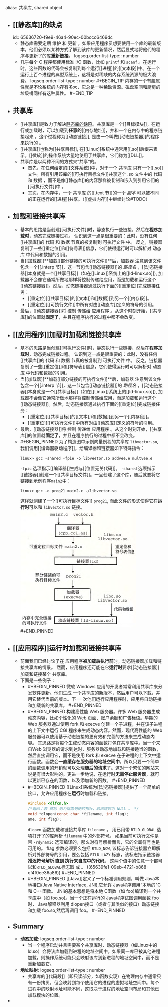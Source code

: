 alias:: 共享库, shared object

- ## [[静态库]]的缺点
  id:: 65636720-f9e9-46a4-90ec-00bccc6469dc
	- 静态库需要定期 维护 和 更新 。如果应用程序员想要使用一个库的最新版本，他们必须以某种方式了解到该库的更新情况，然后显式地将他们的程序与更新了的库**重新链接**。
	  logseq.order-list-type:: number
	- 几乎每个 C 程序都使用标准 I/O 函数，比如 `printf` 和 `scanf` 。在运行时，这些函数的代码会被复制到每个运行[[进程]]的[[文本段]]中。在一个运行上百个进程的典型系统上，这将是对稀缺的内存系统资源的极大浪费。
	  logseq.order-list-type:: number
	  #+BEGIN_TIP
	  内存的一个有趣属性就是不论系统的内存有多大，它总是一种稀缺资源。磁盘空间和厨房的垃圾桶同样有这种属性。
	  #+END_TIP
- ## 共享库
	- [[共享库]]是致力于解决[静态库的缺陷](((65636720-f9e9-46a4-90ec-00bccc6469dc)))。共享库是一个[[目标模块]]，在运行或加载时，可以加载到**任意的**[[内存地址]]，并和一个在内存中的程序链接起来 。这个过程称为[[动态链接]], 是由一个叫做[[动态链接器]]的程序来执行的 。
	- [[共享库]]也称为[[共享目标]], 在[[Linux]]系统中通常用[[.so]]后缀来表示。[[微软]]的操作系统大量地使用了共享库，它们称为[[DLL]]。
	- 共享库是以两种不同的方式来”共享“的。
		- 首先，在任何给定的[[文件系统]]中，对于一个 共享库 只有一个[[.so]]文件。所有引用该库的[[可执行目标文件]]共享这个 .so 文件中的 代码 和 数据 ，而不是像[[静态库]]的内容那样被复制和嵌入到引用它们的[[可执行文件]]中 。
		- 其次，在内存中，一个 共享库 的[[.text 节]]的一个 *副本* 可以被不同的正在运行的[[进程]]共享。（[[虚拟内存]]中继续讨论#TODO）
- ## 加载和链接共享库
	- 基本的思路是当创建[[可执行文件]]时，静态执行一些链接，然后在**程序加载时**，动态完成链接过程。
	  认识到这一点是很重要的：此时，没有任何[[共享库]]的 代码 和 数据 节真的被复制到 可执行文件 中。
	  反之，链接器复制了一些[[重定位]]和[[符号表]]信息，它们使得运行时可以解析对 动态库 中代码和数据的引用。
	- 当[[加载器]]**加载[[部分链接的可执行文件]]**后，加载器 注意到该文件包含一个[[.interp 节]]，这一节包含[[动态链接器]]的 *路径名* ，[[动态链接器]]本身就是一个[[共享目标]]（如在[[Linux]]系统上的[[ld-linux.so]]), 加载器不会像它通常所做地那样将控制传递给应用，而是加载和运行这个[[动态链接器]]。然后，动态链接器通过执行下面的[[重定位]]完成链接任务：
		- [[重定位]][[共享目标]]的[[文本]]和[[数据]]到另一个[[内存段]]。
		- [[重定位]][[可执行文件]]中所有对由[[动态库]]定义的符号的引用。
	- 最后，[[动态链接器]]将 控制 传递给 应用程序 。从这个时刻开始，[[共享库]]的位置就**固定了**，并且在程序执行的过程中都不会改变。
- ## [[应用程序]]加载时加载和链接共享库
	- 基本的思路是当创建[[可执行文件]]时，静态执行一些链接，然后在**程序加载时**，动态完成链接过程。
	  认识到这一点是很重要的：此时，没有任何[[共享库]]的 代码 和 数据 节真的被复制到 可执行文件 中。
	  反之，链接器复制了一些[[重定位]]和[[符号表]]信息，它们使得运行时可以解析对 动态库 中代码和数据的引用。
	- 当[[加载器]]**加载[[部分链接的可执行文件]]**后，加载器 注意到该文件包含一个[[.interp 节]]，这一节包含[[动态链接器]]的 *路径名* ，[[动态链接器]]本身就是一个[[共享目标]]（如在[[Linux]]系统上的[[ld-linux.so]]), 加载器不会像它通常所做地那样将控制传递给应用，而是加载和运行这个[[动态链接器]]。然后，动态链接器通过执行下面的[[重定位]]完成链接任务：
		- [[重定位]][[共享目标]]的[[文本]]和[[数据]]到另一个[[内存段]]。
		- [[重定位]][[可执行文件]]中所有对由[[动态库]]定义的符号的引用。
	- 最后，[[动态链接器]]将 控制 传递给 应用程序 。从这个时刻开始，[[共享库]]的位置就**固定了**，并且在程序执行的过程中都不会改变。
	- #+BEGIN_PINNED
	  为了构造图中示例向量例程的共享库 `libvector.so`,
	  我们调用[[编译器驱动程序]]，给编译器和链接器如下特殊指令：
	  ``` shell
	  linux> gcc -shared -fpie -o libveetor.so addvee.e multvee.e
	  ``` 
	  `-fpic` 选项指示[[编译器]]生成与[[位置无关代码]]。
	  `-shared` 选项指示[[链接器]]创建一个[[共享目标文件]]。一旦创建了这个库，随后就要将它链接到示例程序`main2`中：
	  ``` shell
	  linux> gcc -o prog21 main2.c ./libvector.so
	  ```
	  这样就创建了一个[[可执行目标文件]] `prog21`, 而此文件的形式使得它在**运行时**可以和 `libvector.so` 链接。
	  ![image.png](../assets/image_1701023668102_0.png)
	  #+END_PINNED
- ## [[应用程序]]运行时加载和链接共享库
	- 前面我们巳经讨论了在 应用程序**被加载后执行前**时，动态链接器加载和链接共享库的情景。
	  然而，应用程序还可能在它**运行时**要求[[动态链接器]]加载和链接某个 共享库。
	- 下面是一些例子：
		- #+BEGIN_PINNED
		  微软 Windows 应用的开发者常常利用共享库来分发软件更新。他们生成 一个共享库的新版本，然后用户可以下载，并用它替代当前的版本。下 一 次他们运行应用程序时，应用将自动链接和加载新的共享库。
		  #+END_PINNED
		- #+BEGIN_PINNED
		  构建高性能 Web 服务器。许多 Web 服务器生成动态内容，比如个性化的 Web 页面、账户余额和广告标语。早期的 Web 服务器通过使用 fork 和 execve 创建一个子进程，并在该子进程的上下文中运行 CGI 程序来生成动态内容。然而，现代高性能的 Web 服务器可以使用基于动态链接的更有效和完善的方法来生成动态内容。
		  其思路是将每个生成动态内容的函数打包在共享库中。当一个来自Web 浏览器的请求到达时，服务器动态地加载和链接适当的函数，然后直接调用它，而不是使用 fork 和 execve 在子进程的上下文中运行函数。函数会**一直缓存在服务器的地址空间中**，所以只要一个简单的函数调用的开销就可以处理**随后的请求**了。这对一个繁忙的网站来说是有很大影响的。更进一步地说，在运行时**无需停止服务器**，就可以更新已存在的函数，以及添加新的函数。
		  #+END_PINNED
		- #+BEGIN_PINNED
		  [[Linux]]系统为[[动态链接器]]提供了一个简单的接口，允许应用程序在**运行时**加载和链接。
		  ```c
		  #include <dlfcn.h>
		  /*返回：若 成功 则为指向句柄的指针，若出错则为 NULL 。 */
		  void *dlopen(const char *filename, int flag);
		  ame, int flag);
		  ``` 
		  `dlopen` 函数加载和链接共享库 `filename` 。
		  用已用带 `RTLD_GLOBAL` 选项打开了的库解析 `filename` 中的外部符号。
		  如果当前可执行文件是带 `-rdynamic` 选项编译的，那么对符号解析而言，它的全局符号也是可用的。
		  flag 参数必须要么包括 `RTLD_NOW`, 该标志告诉链接器立即解析对外部符号的引用，要么包括 `RTLD_LAZY` 标志，该标志指示链接器**推迟符号解析 直到 执行来自库中的代码**。
		  这两个值中的任意一个都可以和`RTLD_GLOBAL`标志取 或 。
		  ((65639fe1-09eb-4721-b868-cf4f0ee36a86))
		  #+END_PINNED
		- #+BEGIN_PINNED
		  [[Java]]定义了一个标准调用规则，叫做 Java本地接口(Java Native Interface, JNI),它允许 Java程序调用“本地的"C和 C++函数。 JNI的基本思想是将本地 C函数（如 foo)编译到一个共享库中（如 foo.so)。当一个正在运行的 Java程序试图调用函数 foo时， Java解释器利用 dlopen接口（或者与其类似的接口）动态链接和加载 foo.so,然后再调用 foo。
		  #+END_PINNED
- ## Summary
	- **动态加载**:
	  logseq.order-list-type:: number
		- 当一个程序启动并且需要某个共享库时，动态链接器（如Linux中的ld.so）会将该库加载到进程的地址空间中。如果同一库已被其他进程加载，则操作系统可能只会映射该库到新进程的地址空间中，而不是重新加载它。
	- **地址映射**:
	  logseq.order-list-type:: number
		- 共享库的[[代码段]]（即只读部分，如函数实现）在物理内存中通常只有一份拷贝，但会映射到每个使用它的进程的虚拟地址空间中。每个进程中的映射地址可能不同，这取决于进程的地址空间布局和其他已加载模块的位置。
-